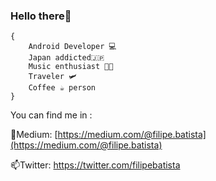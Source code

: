 ### Hello  there👋

    {
        Android Developer 💻 
        Japan addicted🇯🇵
        Music enthusiast 🎵🎶
        Traveler 🛩
        Coffee ☕ person    
    }
You can find me in : 

📰Medium: [https://medium.com/@filipe.batista](https://medium.com/@filipe.batista) 

📫Twitter: https://twitter.com/filipebatista